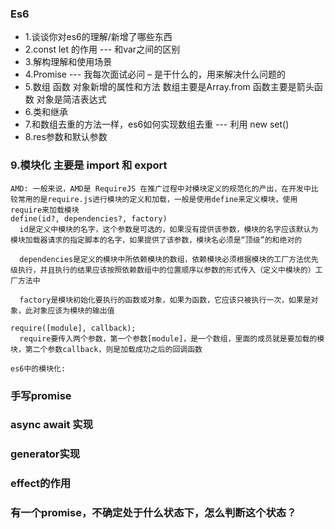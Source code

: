 ### Es6
* 1.谈谈你对es6的理解/新增了哪些东西
* 2.const let 的作用 --- 和var之间的区别
* 3.解构理解和使用场景
* 4.Promise --- 我每次面试必问 – 是干什么的，用来解决什么问题的
* 5.数组 函数 对象新增的属性和方法 数组主要是Array.from 函数主要是箭头函数 对象是简洁表达式
* 6.类和继承
* 7.和数组去重的方法一样，es6如何实现数组去重 --- 利用 new set() 
* 8.res参数和默认参数

### 9.模块化 主要是 import 和 export
    AMD: 一般来说，AMD是 RequireJS 在推广过程中对模块定义的规范化的产出，在开发中比较常用的是require.js进行模块的定义和加载，一般是使用define来定义模块，使用require来加载模块
    define(id?, dependencies?, factory)
      id是定义中模块的名字，这个参数是可选的，如果没有提供该参数，模块的名字应该默认为模块加载器请求的指定脚本的名字，如果提供了该参数，模块名必须是“顶级”的和绝对的

      dependencies是定义的模块中所依赖模块的数组，依赖模块必须根据模块的工厂方法优先级执行，并且执行的结果应该按照依赖数组中的位置顺序以参数的形式传入（定义中模块的）工厂方法中

      factory是模块初始化要执行的函数或对象，如果为函数，它应该只被执行一次，如果是对象，此对象应该为模块的输出值

    require([module], callback);
      require要传入两个参数，第一个参数[module]，是一个数组，里面的成员就是要加载的模块，第二个参数callback，则是加载成功之后的回调函数
      
    es6中的模块化:

### 手写promise
 
### async   await  实现
 
### generator实现

### effect的作用
### 有一个promise，不确定处于什么状态下，怎么判断这个状态？